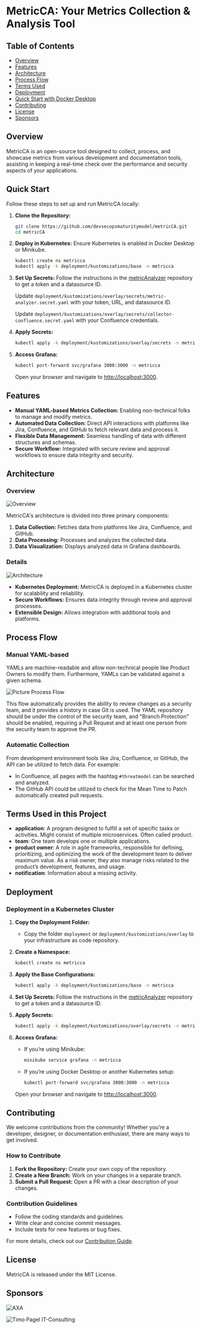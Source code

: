 # MetricCA: Your Metrics Collection & Analysis Tool

## Table of Contents
- [Overview](#overview)
- [Features](#features)
- [Architecture](#architecture)
- [Process Flow](#process-flow)
- [Terms Used](#terms-used-in-this-project)
- [Deployment](#deployment)
- [Quick Start with Docker Desktop](#quick-start-with-docker-desktop)
- [Contributing](#contributing)
- [License](#license)
- [Sponsors](#sponsors)

## Overview

MetricCA is an open-source tool designed to collect, process, and showcase metrics from various development and documentation tools, assisting in keeping a real-time check over the performance and security aspects of your applications.

## Quick Start

Follow these steps to set up and run MetricCA locally:

1. **Clone the Repository:**
   ```bash
   git clone https://github.com/devsecopsmaturitymodel/metricCA.git
   cd metricCA
   ```

2. **Deploy in Kubernetes:**
   Ensure Kubernetes is enabled in Docker Desktop or Minikube.

   ```bash
   kubectl create ns metricca
   kubectl apply -k deployment/kustomizations/base -n metricca
   ```

3. **Set Up Secrets:**
   Follow the instructions in the [metricAnalyzer](https://github.com/devsecopsmaturitymodel/metricAnalyzer?tab=readme-ov-file#local-run) repository to get a token and a datasource ID.

   Update `deployment/kustomizations/overlay/secrets/metric-analyzer.secret.yaml` with your token, URL, and datasource ID.

   Update `deployment/kustomizations/overlay/secrets/collector-confluence.secret.yaml` with your Confluence credentials.

4. **Apply Secrets:**
   ```bash
   kubectl apply -k deployment/kustomizations/overlay/secrets -n metricca
   ```

5. **Access Grafana:**
   ```bash
   kubectl port-forward svc/grafana 3000:3000 -n metricca
   ```
   Open your browser and navigate to [http://localhost:3000](http://localhost:3000).

## Features

- **Manual YAML-based Metrics Collection:** Enabling non-technical folks to manage and modify metrics.
- **Automated Data Collection:** Direct API interactions with platforms like Jira, Confluence, and GitHub to fetch relevant data and process it.
- **Flexible Data Management:** Seamless handling of data with different structures and schemas.
- **Secure Workflow:** Integrated with secure review and approval workflows to ensure data integrity and security.

## Architecture

### Overview
![Overview](docs/overview.png)

MetricCA's architecture is divided into three primary components:
1. **Data Collection:** Fetches data from platforms like Jira, Confluence, and GitHub.
2. **Data Processing:** Processes and analyzes the collected data.
3. **Data Visualization:** Displays analyzed data in Grafana dashboards.

### Details
![Architecture](docs/architecture.png)

- **Kubernetes Deployment:** MetricCA is deployed in a Kubernetes cluster for scalability and reliability.
- **Secure Workflows:** Ensures data integrity through review and approval processes.
- **Extensible Design:** Allows integration with additional tools and platforms.

## Process Flow

### Manual YAML-based

YAMLs are machine-readable and allow non-technical people like Product Owners to modify them. Furthermore, YAMLs can be validated against a given schema.

![Picture Process Flow](docs/processFlowManual.png)

This flow automatically provides the ability to review changes as a security team, and it provides a history in case Git is used.
The YAML repository should be under the control of the security team, and "Branch Protection" should be enabled, requiring a Pull Request and at least one person from the security team to approve the PR.

### Automatic Collection

From development environment tools like Jira, Confluence, or GitHub, the API can be utilized to fetch data. For example:
- In Confluence, all pages with the hashtag `#threatmodel` can be searched and analyzed.
- The GitHub API could be utilized to check for the Mean Time to Patch automatically created pull requests.

## Terms Used in this Project

- **application**: A program designed to fulfill a set of specific tasks or activities. Might consist of multiple microservices. Often called product.
- **team**: One team develops one or multiple applications.
- **product owner**: A role in agile frameworks, responsible for defining, prioritizing, and optimizing the work of the development team to deliver maximum value. As a risk owner, they also manage risks related to the product’s development, features, and usage.
- **notification**: Information about a missing activity.

## Deployment

### Deployment in a Kubernetes Cluster

1. **Copy the Deployment Folder:**
   - Copy the folder `deployment` or `deployment/kustomizations/overlay` to your infrastructure as code repository.

2. **Create a Namespace:**
   ```bash
   kubectl create ns metricca
   ```

3. **Apply the Base Configurations:**
   ```bash
   kubectl apply -k deployment/kustomizations/base -n metricca
   ```

4. **Set Up Secrets:**
   Follow the instructions in the [metricAnalyzer](https://github.com/devsecopsmaturitymodel/metricAnalyzer?tab=readme-ov-file#local-run) repository to get a token and a datasource ID.

5. **Apply Secrets:**
   ```bash
   kubectl apply -k deployment/kustomizations/overlay/secrets -n metricca
   ```

6. **Access Grafana:**
   - If you’re using Minikube:
     ```bash
     minikube service grafana -n metricca
     ```
   - If you’re using Docker Desktop or another Kubernetes setup:
     ```bash
     kubectl port-forward svc/grafana 3000:3000 -n metricca
     ```
   Open your browser and navigate to [http://localhost:3000](http://localhost:3000).

## Contributing

We welcome contributions from the community! Whether you’re a developer, designer, or documentation enthusiast, there are many ways to get involved.

### How to Contribute
1. **Fork the Repository:** Create your own copy of the repository.
2. **Create a New Branch:** Work on your changes in a separate branch.
3. **Submit a Pull Request:** Open a PR with a clear description of your changes.

### Contribution Guidelines
- Follow the coding standards and guidelines.
- Write clear and concise commit messages.
- Include tests for new features or bug fixes.

For more details, check out our [Contribution Guide](CONTRIBUTING.md).

## License

MetricCA is released under the MIT License.

## Sponsors

![AXA](docs/sponsors/axa.jpg)

![Timo Pagel IT-Consulting](docs/sponsors/timo-pagel.png)
